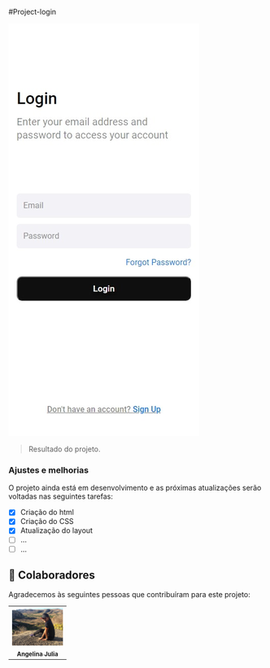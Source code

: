 #Project-login


<img src="./assets/INTERFACE.jpeg" alt="interface">

> Resultado do projeto.

### Ajustes e melhorias

O projeto ainda está em desenvolvimento e as próximas atualizações serão voltadas nas seguintes tarefas:

- [x] Criação do html
- [x] Criação do CSS
- [x] Atualização do layout
- [ ] ...
- [ ] ...
## 🤝 Colaboradores

Agradecemos às seguintes pessoas que contribuíram para este projeto:

<table>
  <tr>
    <td align="center">
      <a href="#">
        <img src="./assets/Julia.jpg" width="100px;" alt="Foto do Iuri Silva no GitHub"/><br>
        <sub>
          <b>Angelina Julia</b>
        </sub>
      </a>
    </td>
   
  </tr>
</table>



